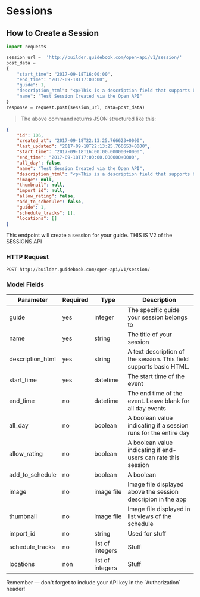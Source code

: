 # Sessions

## How to Create a Session


```python
import requests

session_url =  'http://builder.guidebook.com/open-api/v1/session/'
post_data =
{
	"start_time": "2017-09-18T16:00:00",
	"end_time": "2017-09-18T17:00:00",
	"guide": 1,
	"description_html": "<p>This is a description field that supports basic HTML</p>",
	"name": "Test Session Created via the Open API"
}
response = request.post(session_url, data=post_data)

```

> The above command returns JSON structured like this:

```json
{
	"id": 106,
	"created_at": "2017-09-18T22:13:25.766623+0000",
	"last_updated": "2017-09-18T22:13:25.766653+0000",
	"start_time": "2017-09-18T16:00:00.000000+0000",
	"end_time": "2017-09-18T17:00:00.000000+0000",
	"all_day": false,
	"name": "Test Session Created via the Open API",
	"description_html": "<p>This is a description field that supports basic HTML</p>",
	"image": null,
	"thumbnail": null,
	"import_id": null,
	"allow_rating": false,
	"add_to_schedule": false,
	"guide": 1,
	"schedule_tracks": [],
	"locations": []
}
```


This endpoint will create a session for your guide. THIS IS V2 of the SESSIONS API

### HTTP Request

`POST http://builder.guidebook.com/open-api/v1/session/`

### Model Fields

Parameter       | Required  | Type    | Description
---------       | --------  | ------- | -----------
guide           | yes | integer  | The specific guide your session belongs to
name            | yes | string   | The title of your session
description_html| yes | string   | A text description of the session.  This field supports basic HTML.
start_time      | yes | datetime | The start time of the event
end_time        | no  | datetime | The end time of the event.  Leave blank for all day events
all_day         | no  | boolean  | A boolean value indicating if a session runs for the entire day
allow_rating    | no  | boolean  | A boolean value indicating if end-users can rate this session
add_to_schedule | no  | boolean  | A boolean
image           | no  | image file | Image file displayed above the session descripion in the app
thumbnail       | no  | image file | Image file displayed in list views of the schedule
import_id       | no  | string     | Used for stuff
schedule_tracks | no  | list of integers | Stuff
locations       | non | list of integers | Stuff


<aside class="success">
Remember — don't forget to include your API key in the `Authorization` header!
</aside>
